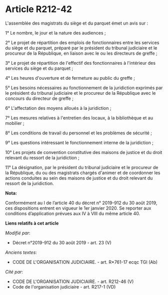 # Article R212-42

L'assemblée des magistrats du siège et du parquet émet un avis sur : 

1° Le nombre, le jour et la nature des audiences ; 

2° Le projet de répartition des emplois de fonctionnaires entre les services du siège et du parquet, préparé par le président
du   tribunal judiciaire et le procureur de la République, en liaison avec le ou les directeurs de greffe ; 

3° Le projet de répartition de l'effectif des fonctionnaires à l'intérieur des services du siège et du parquet ; 

4° Les heures d'ouverture et de fermeture au public du greffe ; 

5° Les besoins nécessaires au fonctionnement de la juridiction exprimés par le président du   tribunal judiciaire et le
procureur de la République avec le concours du directeur de greffe ; 

6° L'affectation des moyens alloués à la juridiction ; 

7° Les mesures relatives à l'entretien des locaux, à la bibliothèque et au mobilier ; 

8° Les conditions de travail du personnel et les problèmes de sécurité ; 

9° Les questions intéressant le fonctionnement interne de la juridiction ; 

10° Les projets de convention constitutive des maisons de justice et du droit relevant du ressort de la juridiction ; 

11° La désignation, par le président du   tribunal judiciaire et le procureur de la République, du ou des magistrats chargés
d'animer et de coordonner les actions conduites au sein des maisons de justice et du droit relevant du ressort de la
juridiction.

**Nota:**

Conformément au I de l’article 40 du décret n° 2019-912 du 30 août 2019, ces dispositions entrent en vigueur le 1er janvier
2020. Se reporter aux conditions d’application prévues aux IV à VIII du même article 40.

**Liens relatifs à cet article**

_Modifié par_:

  - Décret n°2019-912 du 30 août 2019 - art. 23 (V)

_Anciens textes_:

  - CODE DE L'ORGANISATION JUDICIAIRE. - art. R*761-17 ecqc TGI (Ab)

_Cité par_:

  - CODE DE L'ORGANISATION JUDICIAIRE. - art. R212-46 (V)
  - Code de l'organisation judiciaire - art. R217-1 (VD)
